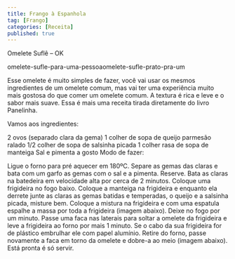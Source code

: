```yaml
---
title: Frango à Espanhola
tag: [Frango]
categories: [Receita]
published: true
---
```


Omelete Suflê – OK 

omelete-sufle-para-uma-pessoaomelete-sufle-prato-pra-um

Esse omelete é muito simples de fazer, você vai usar os mesmos ingredientes de um omelete comum, mas vai ter uma experiência muito mais gostosa do que comer um omelete comum. A textura é rica e leve e o sabor mais suave. Essa é mais uma receita tirada diretamente do livro Panelinha.

Vamos aos ingredientes:

2 ovos (separado clara da gema)
1 colher de sopa de queijo parmesão ralado
1/2 colher de sopa de salsinha picada
1 colher rasa de sopa de manteiga
Sal e pimenta a gosto
Modo de fazer:

Ligue o forno para pré aquecer em 180ºC.
Separe as gemas das claras e bata com um garfo as gemas com o sal e a pimenta. Reserve.
Bata as claras na batedeira em velocidade alta por cerca de 2 minutos.
Coloque uma frigideira no fogo baixo.
Coloque a manteiga na frigideira e enquanto ela derrete junte as claras as gemas batidas e temperadas, o queijo e a salsinha picada, misture bem.
Coloque a mistura na frigideira e com uma espatula espalhe a massa por toda a frigideira (imagem abaixo).
Deixe no fogo por um minuto.
Passe uma faca nas laterais para soltar a omelete da frigideira e leve a frigideira ao forno por mais 1 minuto. Se o cabo da sua frigideira for de plástico embrulhar ele com papel alumínio.
Retire do forno, passe novamente a faca em torno da omelete e dobre-a ao meio (imagem abaixo).
Está pronta é só servir.